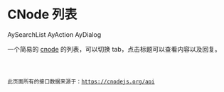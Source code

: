 # CNode 列表

<Badge>AySearchList</Badge>
<Badge>AyAction</Badge>
<Badge>AyDialog</Badge>

一个简易的 [cnode](https://cnodejs.org/) 的列表，可以切换 tab，点击标题可以查看内容以及回复。

<code src="./page/index.tsx" />

此页面所有的接口数据来源于：https://cnodejs.org/api
